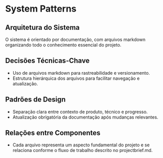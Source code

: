 # System Patterns

## Arquitetura do Sistema
O sistema é orientado por documentação, com arquivos markdown organizando todo o conhecimento essencial do projeto.

## Decisões Técnicas-Chave
- Uso de arquivos markdown para rastreabilidade e versionamento.
- Estrutura hierárquica dos arquivos para facilitar navegação e atualização.

## Padrões de Design
- Separação clara entre contexto de produto, técnico e progresso.
- Atualização obrigatória da documentação após mudanças relevantes.

## Relações entre Componentes
- Cada arquivo representa um aspecto fundamental do projeto e se relaciona conforme o fluxo de trabalho descrito no projectbrief.md. 